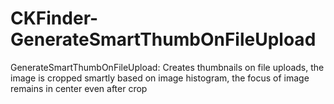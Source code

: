 # CKFinder-GenerateSmartThumbOnFileUpload
GenerateSmartThumbOnFileUpload: Creates thumbnails on file uploads, the image is cropped smartly based on image histogram, the focus of image remains in center even after crop
